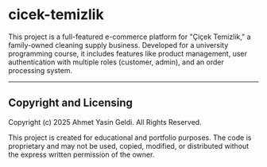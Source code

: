 # cicek-temizlik
This project is a full-featured e-commerce platform for "Çiçek Temizlik," a family-owned cleaning supply business. Developed for a university programming course, it includes features like product management, user authentication with multiple roles (customer, admin), and an order processing system.

---

## Copyright and Licensing

Copyright (c) 2025 Ahmet Yasin Geldi. All Rights Reserved.

This project is created for educational and portfolio purposes. The code is proprietary and may not be used, copied, modified, or distributed without the express written permission of the owner.
